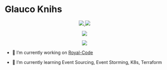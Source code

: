# Glauco Knihs

<p align="center">
  <a href="https://github.com/eglauko">
    <img src="https://github-readme-stats.vercel.app/api?username=eglauko&show_icons=true&count_private=true&include_all_commits=true&role=OWNER,ORGANIZATION_MEMBER,COLLABORATOR&line_height=47&v=1" />
    <img src="https://github-readme-stats.vercel.app/api/top-langs/?username=eglauko&langs_count=6&count_private=true&role=OWNER,ORGANIZATION_MEMBER,COLLABORATOR&v=4" />
  </a>
</p>
<p align="center">
  <a href="">
    <img src="https://github-profile-trophy.vercel.app/?username=eglauko&margin-w=28&margin-h=15" />
  </a>
</p>
<p align="center">
  <a href="https://github.com/eglauko">
    <img src="https://github-readme-stats.vercel.app/api/wakatime?username=eglauko" />
  </a>
</p>

- 🔭 I’m currently working on <a href="https://github.com/Royal-Code/">Royal-Code</a>
- 🌱 I’m currently learning Event Sourcing, Event Storming, K8s, Terraform

  
  <!--
**eglauko/eglauko** is a ✨ _special_ ✨ repository because its `README.md` (this file) appears on your GitHub profile.

Here are some ideas to get you started:

- 🔭 I’m currently working on ...
- 🌱 I’m currently learning ...
- 👯 I’m looking to collaborate on ...
- 🤔 I’m looking for help with ...
- 💬 Ask me about ...
- 📫 How to reach me: ...
- 😄 Pronouns: ...
- ⚡ Fun fact: ...
-->
